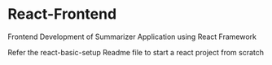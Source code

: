 # React-Frontend
Frontend Development of Summarizer Application using React Framework

Refer the react-basic-setup Readme file to start a react project from scratch
